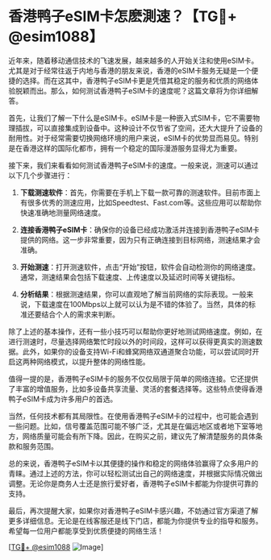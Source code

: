 # 香港鸭子eSIM卡怎麽測速？【TG💪+ @esim1088】

近年来，随着移动通信技术的飞速发展，越来越多的人开始关注和使用eSIM卡。尤其是对于经常往返于内地与香港的朋友来说，香港的eSIM卡服务无疑是一个便捷的选择。而在这其中，香港鸭子eSIM卡更是凭借其稳定的服务和优质的网络体验脱颖而出。那么，如何测试香港鸭子eSIM卡的速度呢？这篇文章将为你详细解答。

首先，让我们了解一下什么是eSIM卡。eSIM卡是一种嵌入式SIM卡，它不需要物理插拔，可以直接集成到设备中。这种设计不仅节省了空间，还大大提升了设备的耐用性。对于经常需要切换网络环境的用户来说，eSIM卡的优势显而易见。特别是在香港这样的国际化都市，拥有一个稳定的国际漫游服务显得尤为重要。

接下来，我们来看看如何测试香港鸭子eSIM卡的速度。一般来说，测速可以通过以下几个步骤进行：

1. **下载测速软件**：首先，你需要在手机上下载一款可靠的测速软件。目前市面上有很多优秀的测速应用，比如Speedtest、Fast.com等。这些应用可以帮助你快速准确地测量网络速度。

2. **连接香港鸭子eSIM卡**：确保你的设备已经成功激活并连接到香港鸭子eSIM卡提供的网络。这一步非常重要，因为只有正确连接到目标网络，测速结果才会准确。

3. **开始测速**：打开测速软件，点击“开始”按钮，软件会自动检测你的网络速度。通常，测速结果会包括下载速度、上传速度以及延迟时间等关键指标。

4. **分析结果**：根据测速结果，你可以直观地了解当前网络的实际表现。一般来说，下载速度在100Mbps以上就可以认为是不错的体验了。当然，具体的标准还要结合个人的需求来判断。

除了上述的基本操作，还有一些小技巧可以帮助你更好地测试网络速度。例如，在进行测速时，尽量选择网络繁忙时段以外的时间段，这样可以获得更真实的测速数据。此外，如果你的设备支持Wi-Fi和蜂窝网络双通道聚合功能，可以尝试同时开启这两种网络模式，以提升整体的网络性能。

值得一提的是，香港鸭子eSIM卡的服务不仅仅局限于简单的网络连接。它还提供了丰富的增值服务，比如多设备共享流量、灵活的套餐选择等。这些特点使得香港鸭子eSIM卡成为许多用户的首选。

当然，任何技术都有其局限性。在使用香港鸭子eSIM卡的过程中，也可能会遇到一些问题。比如，信号覆盖范围可能不够广泛，尤其是在偏远地区或者地下室等地方，网络质量可能会有所下降。因此，在购买之前，建议先了解清楚服务的具体条款和服务范围。

总的来说，香港鸭子eSIM卡以其便捷的操作和稳定的网络体验赢得了众多用户的青睐。通过上述的方法，你可以轻松测试出自己的网络速度，并根据实际情况做出调整。无论你是商务人士还是旅行爱好者，香港鸭子eSIM卡都能为你提供可靠的支持。

最后，再次提醒大家，如果你对香港鸭子eSIM卡感兴趣，不妨通过官方渠道了解更多详细信息。无论是在线客服还是线下门店，都能为你提供专业的指导和服务。希望每一位用户都能享受到优质便捷的网络生活！

[[TG💪+ @esim1088](https://t.me/s/esim1088) ![Image](https://i.postimg.cc/4NQfJmqS/Snipaste-2025-05-13-00-14-12.png)]